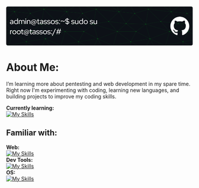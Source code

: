 ![Header](./header-img.png)
# About Me:
I’m learning more about pentesting and web development in my spare time.<br>
Right now I'm experimenting with coding, learning new languages, and building projects to improve my coding skills.

**Currently learning:**
<br>
[![My Skills](https://skillicons.dev/icons?i=php,py,mysql)](https://skillicons.dev)

## Familiar with:
**Web:**
<br>
[![My Skills](https://skillicons.dev/icons?i=html,css,js)](https://skillicons.dev)
<br>
**Dev Tools:**
<br>
[![My Skills](https://skillicons.dev/icons?i=github,git,nginx)](https://skillicons.dev)
<br>
**OS:**
<br>
[![My Skills](https://skillicons.dev/icons?i=windows,ubuntu,debian,kali)](https://skillicons.dev)
<br>
